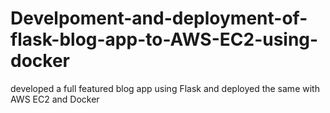 # Develpoment-and-deployment-of-flask-blog-app-to-AWS-EC2-using-docker
developed a full featured blog app using Flask and deployed the same with AWS EC2 and Docker
